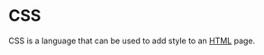 # CSS

CSS is a language that can be used to add style to an [HTML](/HTML) page.































































































































































































































































































